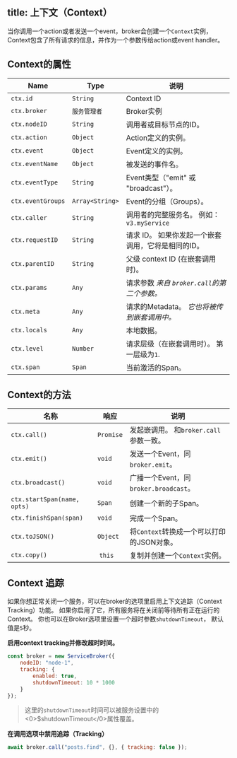 title: 上下文（Context）
---

当你调用一个action或者发送一个event，broker会创建一个`Context`实例，Context包含了所有请求的信息，并作为一个参数传给action或event handler。

## Context的属性

| Name              | Type                  | 说明                             |
| ----------------- | --------------------- | ------------------------------ |
| `ctx.id`          | `String`              | Context ID                     |
| `ctx.broker`      | `服务管理者`               | Broker实例                       |
| `ctx.nodeID`      | `String`              | 调用者或目标节点的ID。                   |
| `ctx.action`      | `Object`              | Action定义的实例。                   |
| `ctx.event`       | `Object`              | Event定义的实例。                    |
| `ctx.eventName`   | `Object`              | 被发送的事件名。                       |
| `ctx.eventType`   | `String`              | Event类型（"emit" 或 "broadcast"）。 |
| `ctx.eventGroups` | `Array<String>` | Event的分组（Groups）。              |
| `ctx.caller`      | `String`              | 调用者的完整服务名。 例如：`v3.myService`   |
| `ctx.requestID`   | `String`              | 请求 ID。 如果你发起一个嵌套调用，它将是相同的ID。   |
| `ctx.parentID`    | `String`              | 父级 context ID (在嵌套调用时)。        |
| `ctx.params`      | `Any`                 | 请求参数 *来自 `broker.call`的第二个参数。* |
| `ctx.meta`        | `Any`                 | 请求的Metadata。 *它也将被传到嵌套调用中。*    |
| `ctx.locals`      | `Any`                 | 本地数据。                          |
| `ctx.level`       | `Number`              | 请求层级（在嵌套调用时）。 第一层级为`1`.        |
| `ctx.span`        | `Span`                | 当前激活的Span。                     |

## Context的方法

| 名称                          | 响应        | 说明                             |
| --------------------------- | --------- | ------------------------------ |
| `ctx.call()`                | `Promise` | 发起嵌调用。 和`broker.call`参数一致。     |
| `ctx.emit()`                | `void`    | 发送一个Event，同`broker.emit`。      |
| `ctx.broadcast()`           | `void`    | 广播一个Event，同`broker.broadcast`。 |
| `ctx.startSpan(name, opts)` | `Span`    | 创建一个新的子Span。                   |
| `ctx.finishSpan(span)`      | `void`    | 完成一个Span。                      |
| `ctx.toJSON()`              | `Object`  | 将`Context`转换成一个可以打印的JSON对象。    |
| `ctx.copy()`                |  `this`   | 复制并创建一个`Context`实例。            |

## Context 追踪
如果你想正常关闭一个服务，可以在broker的选项里启用上下文追踪（Context Tracking）功能。 如果你启用了它，所有服务将在关闭前等待所有正在运行的Context。 你也可以在Broker选项里设置一个超时参数`shutdownTimeout`， 默认值是`5`秒。

**启用context tracking并修改超时时间。**
```js
const broker = new ServiceBroker({
    nodeID: "node-1",
    tracking: {
        enabled: true,
        shutdownTimeout: 10 * 1000
    }
});
```

> 这里的`shutdownTimeout`时间可以被服务设置中的<0>$shutdownTimeout</0>属性覆盖。

**在调用选项中禁用追踪（Tracking）**

```js
await broker.call("posts.find", {}, { tracking: false });
```